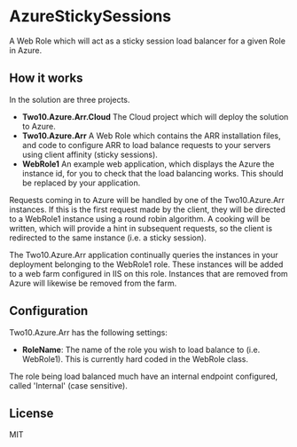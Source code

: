 # AzureStickySessions

A Web Role which will act as a sticky session load balancer for a given Role in Azure.

## How it works

In the solution are three projects.

* __Two10.Azure.Arr.Cloud__ The Cloud project which will deploy the solution to Azure.
* __Two10.Azure.Arr__ A Web Role which contains the ARR installation files, and code to configure ARR to load balance requests to your servers using client affinity (sticky sessions).
* __WebRole1__ An example web application, which displays the Azure the instance id, for you to check that the load balancing works. This should be replaced by your application.

Requests coming in to Azure will be handled by one of the Two10.Azure.Arr instances. If this is the first request made by the client, they will be directed to a WebRole1 instance using a round robin algorithm. A cooking will be written, which will provide a hint in subsequent requests, so the client is redirected to the same instance (i.e. a sticky session).

The Two10.Azure.Arr application continually queries the instances in your deployment belonging to the WebRole1 role. These instances will be added to a web farm configured in IIS on this role. Instances that are removed from Azure will likewise be removed from the farm.

## Configuration

Two10.Azure.Arr has the following settings:

* __RoleName__: The name of the role you wish to load balance to (i.e. WebRole1). This is currently hard coded in the WebRole class.

The role being load balanced much have an internal endpoint configured, called 'Internal' (case sensitive).

## License

MIT
